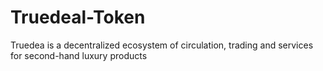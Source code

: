 # Truedeal-Token
Truedea is a decentralized ecosystem of circulation, trading and services for second-hand luxury products
